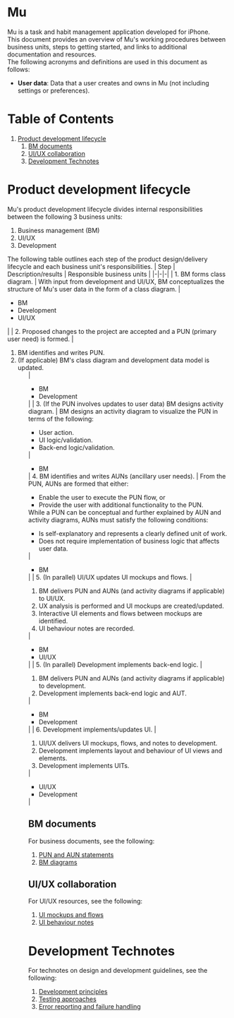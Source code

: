 # Mu
Mu is a task and habit management application developed for iPhone.  
This document provides an overview of Mu's working procedures between business units, steps to getting started, and links to additional documentation and resources.  
The following acronyms and definitions are used in this document as follows:  
* __User data__: Data that a user creates and owns in Mu (not including settings or preferences).

# Table of Contents
1. [Product development lifecycle](#product-development-lifecycle)
    1. [BM documents](#bm-documents)
    1. [UI/UX collaboration](#uiux-collaboration)
    1. [Development Technotes](#development-technotes)

# Product development lifecycle
Mu's product development lifecycle divides internal responsibilities between the following 3 business units:
1. Business management (BM)
1. UI/UX
1. Development

The following table outlines each step of the product design/delivery lifecycle and each business unit's responsibilities.
| Step | Description/results | Responsible business units |
|-|-|-|
| 1. BM forms class diagram. | With input from development and UI/UX, BM conceptualizes the structure of Mu's user data in the form of a class diagram. | <ul> <li/> BM <li/> Development <li/> UI/UX </ul> |
| 2. Proposed changes to the project are accepted and a PUN (primary user need) is formed. | <ol> <li/> BM identifies and writes PUN. <li/> (If applicable) BM's class diagram and development data model is updated. <ol/> | <ul> <li/> BM <li/> Development </ul> |
| 3. (If the PUN involves updates to user data) BM designs activity diagram. | BM designs an activity diagram to visualize the PUN in terms of the following: <ul> <li/> User action. <li/> UI logic/validation. <li/> Back-end logic/validation. </ul> | <ul> <li/> BM </ul>
| 4. BM identifies and writes AUNs (ancillary user needs). | From the PUN, AUNs are formed that either: <ul> <li/> Enable the user to execute the PUN flow, or <li/> Provide the user with additional functionality to the PUN. </ul> While a PUN can be conceptual and further explained by AUN and activity diagrams, AUNs must satisfy the following conditions: <ul> <li/> Is self-explanatory and represents a clearly defined unit of work. <li/> Does not require implementation of business logic that affects user data. </ul> | <ul> <li/> BM </ul> |
| 5. (In parallel) UI/UX updates UI mockups and flows. | <ol> <li/> BM delivers PUN and AUNs (and activity diagrams if applicable) to UI/UX. <li/> UX analysis is performed and UI mockups are created/updated. <li/> Interactive UI elements and flows between mockups are identified. <li/> UI behaviour notes are recorded. </ol> | <ul> <li/> BM <li/> UI/UX </ul> |
| 5. (In parallel) Development implements back-end logic. | <ol> <li/> BM delivers PUN and AUNs (and activity diagrams if applicable) to development. <li/> Development implements back-end logic and AUT. </ol> | <ul> <li> BM <li/> Development </ul> |
| 6. Development implements/updates UI. | <ol> <li/> UI/UX delivers UI mockups, flows, and notes to development. <li/> Development implements layout and behaviour of UI views and elements. <li/> Development implements UITs. </ol> | <ul> <li/> UI/UX <li/> Development </ul> |

## BM documents
For business documents, see the following:  
1. [PUN and AUN statements](./doc/BM/user-need-statements.md)
1. [BM diagrams](https://drive.google.com/drive/folders/1qk9_LARZoiEpTpNbNvMDjwYW_gfJQf29)

## UI/UX collaboration
For UI/UX resources, see the following:  
1. [UI mockups and flows](https://balsamiq.cloud/sqag6rb/pypv7pl/r8188)
1. [UI behaviour notes](./doc/UI-UX/user-need-notes.md)

# Development Technotes
For technotes on design and development guidelines, see the following:  
1. [Development principles](./doc/Development/development-principles.md)
1. [Testing approaches](./doc/Development/testing-approaches.md)
1. [Error reporting and failure handling](./doc/Development/error-reporting-and-handling.md)